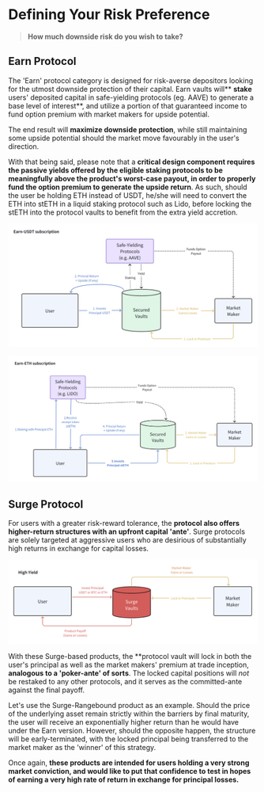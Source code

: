 # Defining Your Risk Preference

> **How much downside risk do you wish to take?**

## Earn Protocol

The 'Earn' protocol category is designed for risk-averse depositors looking for the utmost downside protection of their capital.  Earn vaults will** **stake** users' deposited capital in safe-yielding protocols (eg. AAVE) to generate a base level of interest**, and utilize a portion of that guaranteed income to fund option premium with market makers for upside potential.

The end result will **maximize downside protection**, while still maintaining some upside potential should the market move favourably in the user's direction.

With that being said, please note that a **critical design component requires the passive yields offered by the eligible staking protocols to be meaningfully above the product's worst-case payout, in order to properly fund the option premium to generate the upside return**.  As such, should the user be holding ETH instead of USDT, he/she will need to convert the ETH into stETH in a liquid staking protocol such as Lido, before locking the stETH into the protocol vaults to benefit from the extra yield accretion.

![](../static/draw6.png)

![](../static/draw7.png)

## Surge Protocol

For users with a greater risk-reward tolerance, the **protocol also offers higher-return structures with an upfront capital 'ante'**.  Surge protocols are solely targeted at aggressive users who are desirious of substantially high returns in exchange for capital losses.

![](../static/draw8.png)

With these Surge-based products, the **protocol vault will lock in both the user's principal as well as the market makers' premium at trade inception, **analogous to a 'poker-ante' of sorts**. The locked capital positions will _not_ be restaked to any other protocols, and it serves as the committed-ante against the final payoff.

Let's use the Surge-Rangebound product as an example.  Should the price of the underlying asset remain strictly within the barriers by final maturity, the user will receive an exponentially higher return than he would have under the Earn version.  However, should the opposite happen, the structure will be early-terminated, with the locked principal being transferred to the market maker as the 'winner' of this strategy.

Once again, **these products are intended for users holding a very strong market conviction, and would like to put that confidence to test in hopes of earning a very high rate of return in exchange for principal losses.**



